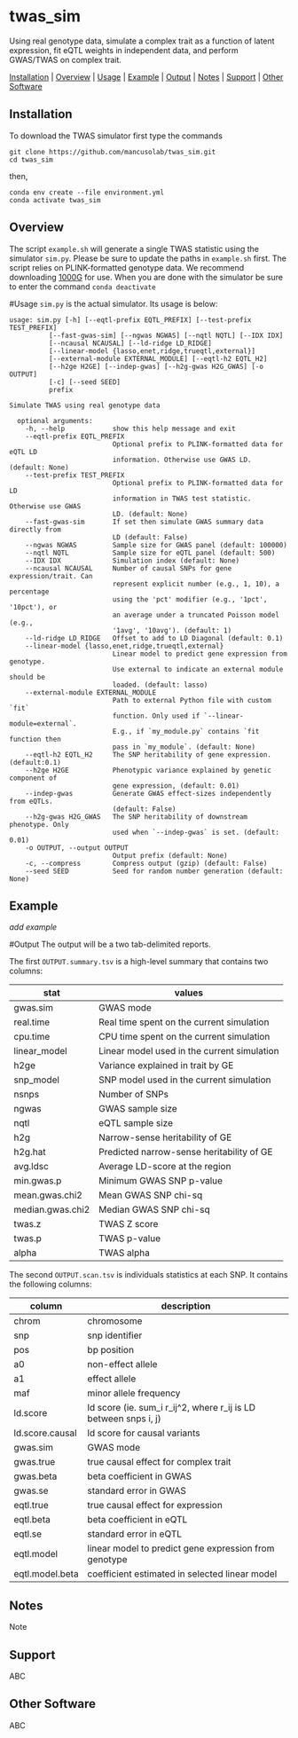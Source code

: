 # twas_sim
Using real genotype data, simulate a complex trait as a function of latent expression, fit eQTL weights in independent data, and perform GWAS/TWAS on complex trait.

[Installation](#Installation) | [Overview](**Overview**) | [Usage](#Usage) | [Example](#Example) | [Output](#Output) | [Notes](#Notes) | [Support](#Support) | [Other Software](#Other-Software)


## Installation
To download the TWAS simulator first type the commands

    git clone https://github.com/mancusolab/twas_sim.git
    cd twas_sim

then,

    conda env create --file environment.yml
    conda activate twas_sim

## Overview
The script `example.sh` will generate a single TWAS statistic using the simulator `sim.py`. Please be sure to update the paths in `example.sh` first. The script relies on PLINK-formatted genotype data. We recommend downloading [1000G](https://data.broadinstitute.org/alkesgroup/LDSCORE/1000G_Phase3_plinkfiles.tgz) for use. When you are done with the simulator be sure to enter the command
```conda deactivate```

#Usage
`sim.py` is the actual simulator. Its usage is below:

    usage: sim.py [-h] [--eqtl-prefix EQTL_PREFIX] [--test-prefix TEST_PREFIX]
              [--fast-gwas-sim] [--ngwas NGWAS] [--nqtl NQTL] [--IDX IDX]
              [--ncausal NCAUSAL] [--ld-ridge LD_RIDGE]
              [--linear-model {lasso,enet,ridge,trueqtl,external}]
              [--external-module EXTERNAL_MODULE] [--eqtl-h2 EQTL_H2]
              [--h2ge H2GE] [--indep-gwas] [--h2g-gwas H2G_GWAS] [-o OUTPUT]
              [-c] [--seed SEED]
              prefix

    Simulate TWAS using real genotype data

      optional arguments:
        -h, --help            show this help message and exit
        --eqtl-prefix EQTL_PREFIX
                              Optional prefix to PLINK-formatted data for eQTL LD
                              information. Otherwise use GWAS LD. (default: None)
        --test-prefix TEST_PREFIX
                              Optional prefix to PLINK-formatted data for LD
                              information in TWAS test statistic. Otherwise use GWAS
                              LD. (default: None)
        --fast-gwas-sim       If set then simulate GWAS summary data directly from
                              LD (default: False)
        --ngwas NGWAS         Sample size for GWAS panel (default: 100000)
        --nqtl NQTL           Sample size for eQTL panel (default: 500)
        --IDX IDX             Simulation index (default: None)
        --ncausal NCAUSAL     Number of causal SNPs for gene expression/trait. Can
                              represent explicit number (e.g., 1, 10), a percentage
                              using the 'pct' modifier (e.g., '1pct', '10pct'), or
                              an average under a truncated Poisson model (e.g.,
                              '1avg', '10avg'). (default: 1)
        --ld-ridge LD_RIDGE   Offset to add to LD Diagonal (default: 0.1)
        --linear-model {lasso,enet,ridge,trueqtl,external}
                              Linear model to predict gene expression from genotype.
                              Use external to indicate an external module should be
                              loaded. (default: lasso)
        --external-module EXTERNAL_MODULE
                              Path to external Python file with custom `fit`
                              function. Only used if `--linear-module=external`.
                              E.g., if `my_module.py` contains `fit function then
                              pass in `my_module`. (default: None)
        --eqtl-h2 EQTL_H2     The SNP heritability of gene expression. (default:0.1)
        --h2ge H2GE           Phenotypic variance explained by genetic component of
                              gene expression, (default: 0.01)
        --indep-gwas          Generate GWAS effect-sizes independently from eQTLs.
                              (default: False)
        --h2g-gwas H2G_GWAS   The SNP heritability of downstream phenotype. Only
                              used when `--indep-gwas` is set. (default: 0.01)
        -o OUTPUT, --output OUTPUT
                              Output prefix (default: None)
        -c, --compress        Compress output (gzip) (default: False)
        --seed SEED           Seed for random number generation (default: None)

## Example
*add example*

#Output
The output will be a two tab-delimited reports.

The first `OUTPUT.summary.tsv` is a high-level summary that contains two columns:

| stat             | values |
| ------           | ------ |
| gwas.sim         | GWAS mode |
| real.time        | Real time spent on the current simulation |
| cpu.time         | CPU time spent on the current simulation |
| linear_model     | Linear model used in the current simulation |
| h2ge             | Variance explained in trait by GE |
| snp_model        | SNP model used in the current simulation |
| nsnps            | Number of SNPs |
| ngwas            | GWAS sample size |
| nqtl             | eQTL sample size  |
| h2g              | Narrow-sense heritability of GE |
| h2g.hat          | Predicted narrow-sense heritability of GE |
| avg.ldsc         | Average LD-score at the region |
| min.gwas.p       | Minimum GWAS SNP p-value |
| mean.gwas.chi2   | Mean GWAS SNP chi-sq |
| median.gwas.chi2 | Median GWAS SNP chi-sq |
| twas.z           | TWAS Z score |
| twas.p           | TWAS p-value |
| alpha            | TWAS alpha |

The second `OUTPUT.scan.tsv` is individuals statistics at each SNP. It contains the following columns:

| column              | description |
| ------              | ----------  |
| chrom               | chromosome  |
| snp                 | snp identifier |
| pos                 | bp position |
| a0                  | non-effect allele |
| a1                  | effect allele |
| maf                 | minor allele frequency |
| ld.score            | ld score (ie. sum_i r_ij^2, where r_ij is LD between snps i, j) |
| ld.score.causal     | ld score for causal variants |
| gwas.sim            | GWAS mode |
| gwas.true           | true causal effect for complex trait |
| gwas.beta           | beta coefficient in GWAS |
| gwas.se             | standard error in GWAS |
| eqtl.true           | true causal effect for expression |
| eqtl.beta           | beta coefficient in eQTL |
| eqtl.se             | standard error in eQTL |
| eqtl.model          | linear model to predict gene expression from genotype |
| eqtl.model.beta     | coefficient estimated in selected linear model |

## Notes
Note

## Support
ABC

## Other Software
ABC
